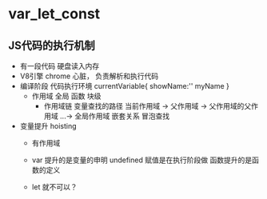 # var_let_const
## JS代码的执行机制

- 有一段代码
 硬盘读入内存
- V8引擎
  chrome 心脏， 负责解析和执行代码
- 编译阶段
  代码执行环境
  currentVariable{
    showName:''
    myName
  }
  - 作用域
    全局
    函数
    块级
    - 作用域链
      变量查找的路径 当前作用域 -> 父作用域 -> 父作用域的父作用域 ...-> 全局作用域
    嵌套关系
    冒泡查找
- 变量提升 hoisting
  - 有作用域
  - var 提升的是变量的申明  undefined
    赋值是在执行阶段做
    函数提升的是函数的定义

  - let 就不可以？